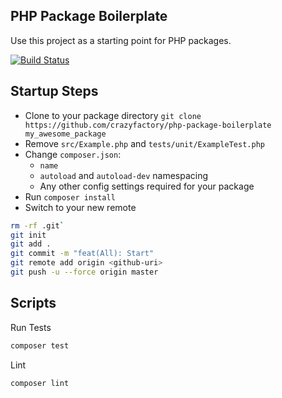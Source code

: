 ## PHP Package Boilerplate

Use this project as a starting point for PHP packages.

[![Build Status](https://travis-ci.com/crazyfactory/php-package-boilerplate.svg)](https://travis-ci.com/crazyfactory/php-package-boilerplate)

## Startup Steps

- Clone to your package directory `git clone https://github.com/crazyfactory/php-package-boilerplate my_awesome_package`
- Remove `src/Example.php` and `tests/unit/ExampleTest.php`
- Change `composer.json`:
  - `name`
  - `autoload` and `autoload-dev` namespacing
  - Any other config settings required for your package
- Run `composer install`
- Switch to your new remote
```bash
rm -rf .git`
git init
git add .
git commit -m "feat(All): Start"
git remote add origin <github-uri>
git push -u --force origin master
```

## Scripts

Run Tests

```bash
composer test
```

Lint

```bash
composer lint
```
